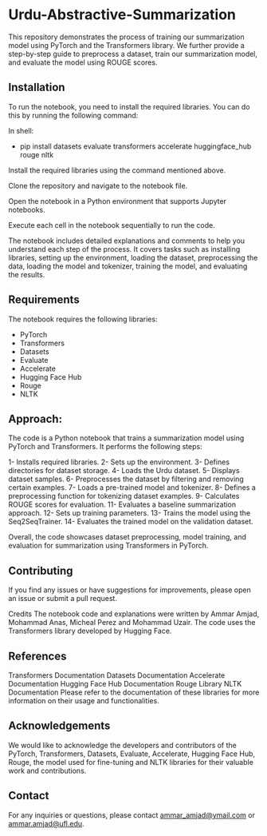 # Urdu-Abstractive-Summarization
This repository demonstrates the process of training our summarization model using PyTorch and the Transformers library. We further provide a step-by-step guide to preprocess a dataset, train our summarization model, and evaluate the model using ROUGE scores.

## Installation
To run the notebook, you need to install the required libraries. You can do this by running the following command:

In shell:
- pip install datasets evaluate transformers accelerate huggingface_hub rouge nltk

Install the required libraries using the command mentioned above.

Clone the repository and navigate to the notebook file.

Open the notebook in a Python environment that supports Jupyter notebooks.

Execute each cell in the notebook sequentially to run the code.

The notebook includes detailed explanations and comments to help you understand each step of the process. It covers tasks such as installing libraries, setting up the environment, loading the dataset, preprocessing the data, loading the model and tokenizer, training the model, and evaluating the results.

## Requirements
The notebook requires the following libraries:

- PyTorch
- Transformers
- Datasets
- Evaluate
- Accelerate
- Hugging Face Hub
- Rouge
- NLTK

## Approach:
The code is a Python notebook that trains a summarization model using PyTorch and Transformers. It performs the following steps:

1- Installs required libraries.
2- Sets up the environment.
3- Defines directories for dataset storage.
4- Loads the Urdu dataset.
5- Displays dataset samples.
6- Preprocesses the dataset by filtering and removing certain examples.
7- Loads a pre-trained model and tokenizer.
8- Defines a preprocessing function for tokenizing dataset examples.
9- Calculates ROUGE scores for evaluation.
11- Evaluates a baseline summarization approach.
12- Sets up training parameters.
13- Trains the model using the Seq2SeqTrainer.
14- Evaluates the trained model on the validation dataset.

Overall, the code showcases dataset preprocessing, model training, and evaluation for summarization using Transformers in PyTorch.

## Contributing
If you find any issues or have suggestions for improvements, please open an issue or submit a pull request.

Credits
The notebook code and explanations were written by Ammar Amjad, Mohammad Anas, Micheal Perez and Mohammad Uzair. The code uses the Transformers library developed by Hugging Face.

## References
Transformers Documentation
Datasets Documentation
Accelerate Documentation
Hugging Face Hub Documentation
Rouge Library
NLTK Documentation
Please refer to the documentation of these libraries for more information on their usage and functionalities.

## Acknowledgements
We would like to acknowledge the developers and contributors of the PyTorch, Transformers, Datasets, Evaluate, Accelerate, Hugging Face Hub, Rouge, the model used for fine-tuning and NLTK libraries for their valuable work and contributions.

## Contact
For any inquiries or questions, please contact ammar_amjad@ymail.com or ammar.amjad@ufl.edu.
